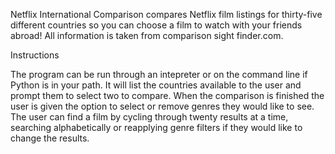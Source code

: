 Netflix International Comparison compares Netflix film listings for thirty-five different countries so you can choose a film to watch with your friends abroad!
All information is taken from comparison sight finder.com.

Instructions

The program can be run through an intepreter or on the command line if Python is in your path.
It will list the countries available to the user and prompt them to select two to compare.
When the comparison is finished the user is given the option to select or remove genres they would like to see.
The user can find a film by cycling through twenty results at a time, searching alphabetically or reapplying genre filters if they would like to change the results.
